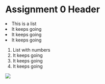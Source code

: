 <h1> Assignment 0 Header</h1>

<li>This is a list</li>
<li>It keeps going</li>
<li>It keeps going</li>
<li>It keeps going</li>

<ol type=1>
  <li>List with numbers</li>
  <li>It keeps going</li>
  <li>It keeps going</li>
  <li>It keeps going</li>
</ol>

<img src="https://www.google.com/url?sa=i&url=https%3A%2F%2Fwallpapersafari.com%2F4k-scenic-wallpapers%2F&psig=AOvVaw20Mi9AGDcfydc5W221s9Ne&ust=1694632356591000&source=images&cd=vfe&opi=89978449&ved=0CA8QjRxqFwoTCMDt3M7jpYEDFQAAAAAdAAAAABAE">

